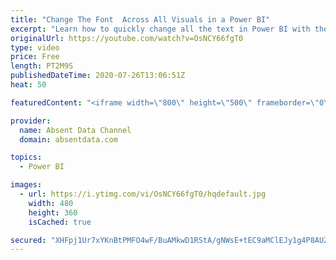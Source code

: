 ```yaml
---
title: "Change The Font  Across All Visuals in a Power BI"
excerpt: "Learn how to quickly change all the text in Power BI with the theme options in Power BI"
originalUrl: https://youtube.com/watch?v=OsNCY66fgT0
type: video
price: Free
length: PT2M9S
publishedDateTime: 2020-07-26T13:06:51Z
heat: 50

featuredContent: "<iframe width=\"800\" height=\"500\" frameborder=\"0\" src=\"https://www.youtube.com/embed/OsNCY66fgT0\" allow=\"accelerometer; autoplay; encrypted-media; gyroscope; picture-in-picture\" allowfullscreen></iframe>"

provider:
  name: Absent Data Channel
  domain: absentdata.com

topics:
  - Power BI

images:
  - url: https://i.ytimg.com/vi/OsNCY66fgT0/hqdefault.jpg
    width: 480
    height: 360
    isCached: true

secured: "XHFpj1Ur7xYKnBtPMFO4wF/BuAMkwD1RStA/gNWsE+tEC9aMClEJy1g4P8AUZ5TFMeiZWjX4ZjR5MM6vB1f9eU8Nf/hEDLPmVz3fOGPR1Y0MAjaKVMadKFEiyprLPGcBY9FOKtDKuxiHLA6VMlOyF6zY5Q5KYn7S3he4QIqBD9oQ/X8UltIxo7DVVwxSCun5zvPQvYyF17ZCGo25R8Iolg5bBY657Lzenp9bCwW1mw2KYMtbTDVJ/3pjromfdk9eRqVa2B/MoxYSugW67XDTSbxCKQvXsTYuLGXXAQJiaqMwTtjD/Bc0mQRnjiTZ4wRDyTSlfU9mQKSkY46k5H1k7tiIcIAaIlJSL2SZW/KdU9AmSHu8WONDwrqAOUQVLbN/UfZ+xxkAkrITE1AJZ7vPWXfoEFTucnEHLtFBx1GkQdY=;BpRcjJsACvkrLCPPcRUhhw=="
---
```


